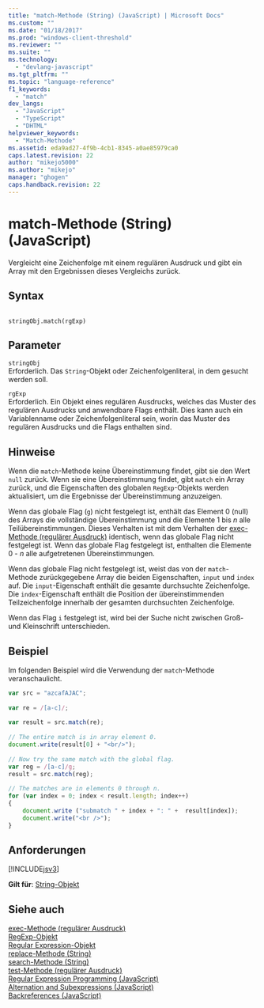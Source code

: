 ```yaml
---
title: "match-Methode (String) (JavaScript) | Microsoft Docs"
ms.custom: ""
ms.date: "01/18/2017"
ms.prod: "windows-client-threshold"
ms.reviewer: ""
ms.suite: ""
ms.technology: 
  - "devlang-javascript"
ms.tgt_pltfrm: ""
ms.topic: "language-reference"
f1_keywords: 
  - "match"
dev_langs: 
  - "JavaScript"
  - "TypeScript"
  - "DHTML"
helpviewer_keywords: 
  - "Match-Methode"
ms.assetid: eda9ad27-4f9b-4cb1-8345-a0ae85979ca0
caps.latest.revision: 22
author: "mikejo5000"
ms.author: "mikejo"
manager: "ghogen"
caps.handback.revision: 22
---
```

# match-Methode (String) (JavaScript)
Vergleicht eine Zeichenfolge mit einem regulären Ausdruck und gibt ein Array mit den Ergebnissen dieses Vergleichs zurück.  
  
## Syntax  
  
```  
  
stringObj.match(rgExp)   
```  
  
## Parameter  
 `stringObj`  
 Erforderlich.  Das `String`\-Objekt oder Zeichenfolgenliteral, in dem gesucht werden soll.  
  
 `rgExp`  
 Erforderlich.  Ein Objekt eines regulären Ausdrucks, welches das Muster des regulären Ausdrucks und anwendbare Flags enthält.  Dies kann auch ein Variablenname oder Zeichenfolgenliteral sein, worin das Muster des regulären Ausdrucks und die Flags enthalten sind.  
  
## Hinweise  
 Wenn die `match`\-Methode keine Übereinstimmung findet, gibt sie den Wert `null` zurück.  Wenn sie eine Übereinstimmung findet, gibt `match` ein Array zurück, und die Eigenschaften des globalen `RegExp`\-Objekts werden aktualisiert, um die Ergebnisse der Übereinstimmung anzuzeigen.  
  
 Wenn das globale Flag \(`g`\) nicht festgelegt ist, enthält das Element 0 \(null\) des Arrays die vollständige Übereinstimmung und die Elemente 1 bis *n* alle Teilübereinstimmungen.  Dieses Verhalten ist mit dem Verhalten der [exec\-Methode \(regulärer Ausdruck\)](../../javascript/reference/exec-method-regular-expression-javascript.md) identisch, wenn das globale Flag nicht festgelegt ist.  Wenn das globale Flag festgelegt ist, enthalten die Elemente 0 \- *n* alle aufgetretenen Übereinstimmungen.  
  
 Wenn das globale Flag nicht festgelegt ist, weist das von der `match`\-Methode zurückgegebene Array die beiden Eigenschaften, `input` und `index` auf.  Die `input`\-Eigenschaft enthält die gesamte durchsuchte Zeichenfolge.  Die `index`\-Eigenschaft enthält die Position der übereinstimmenden Teilzeichenfolge innerhalb der gesamten durchsuchten Zeichenfolge.  
  
 Wenn das Flag `i` festgelegt ist, wird bei der Suche nicht zwischen Groß\- und Kleinschrift unterschieden.  
  
## Beispiel  
 Im folgenden Beispiel wird die Verwendung der `match`\-Methode veranschaulicht.  
  
```javascript  
var src = "azcafAJAC";  
  
var re = /[a-c]/;  
  
var result = src.match(re);  
  
// The entire match is in array element 0.  
document.write(result[0] + "<br/>");  
  
// Now try the same match with the global flag.  
var reg = /[a-c]/g;  
result = src.match(reg);  
  
// The matches are in elements 0 through n.  
for (var index = 0; index < result.length; index++)  
{  
    document.write ("submatch " + index + ": " +  result[index]);  
    document.write("<br />");  
}  
```  
  
## Anforderungen  
 [!INCLUDE[jsv3](../../includes/jsv3-md.md)]  
  
 **Gilt für**: [String\-Objekt](../../javascript/reference/string-object-javascript.md)  
  
## Siehe auch  
 [exec\-Methode \(regulärer Ausdruck\)](../../javascript/reference/exec-method-regular-expression-javascript.md)   
 [RegExp\-Objekt](../../javascript/reference/regexp-object-javascript.md)   
 [Regular Expression\-Objekt](../../javascript/reference/regular-expression-object-javascript.md)   
 [replace\-Methode \(String\)](../../javascript/reference/replace-method-string-javascript.md)   
 [search\-Methode \(String\)](../../javascript/reference/search-method-string-javascript.md)   
 [test\-Methode \(regulärer Ausdruck\)](../../javascript/reference/test-method-regular-expression-javascript.md)   
 [Regular Expression Programming \(JavaScript\)](http://msdn.microsoft.com/de-de/3b62e27c-4f07-4726-a95b-6e841807bfaf)   
 [Alternation and Subexpressions \(JavaScript\)](http://msdn.microsoft.com/de-de/c59dd3e8-7fee-493e-9123-065af1e651ae)   
 [Backreferences \(JavaScript\)](http://msdn.microsoft.com/de-de/5d8dbd5a-cd03-4548-850b-9d7bad2c839a)